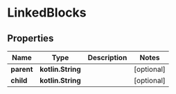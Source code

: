
# LinkedBlocks

## Properties
Name | Type | Description | Notes
------------ | ------------- | ------------- | -------------
**parent** | **kotlin.String** |  |  [optional]
**child** | **kotlin.String** |  |  [optional]



